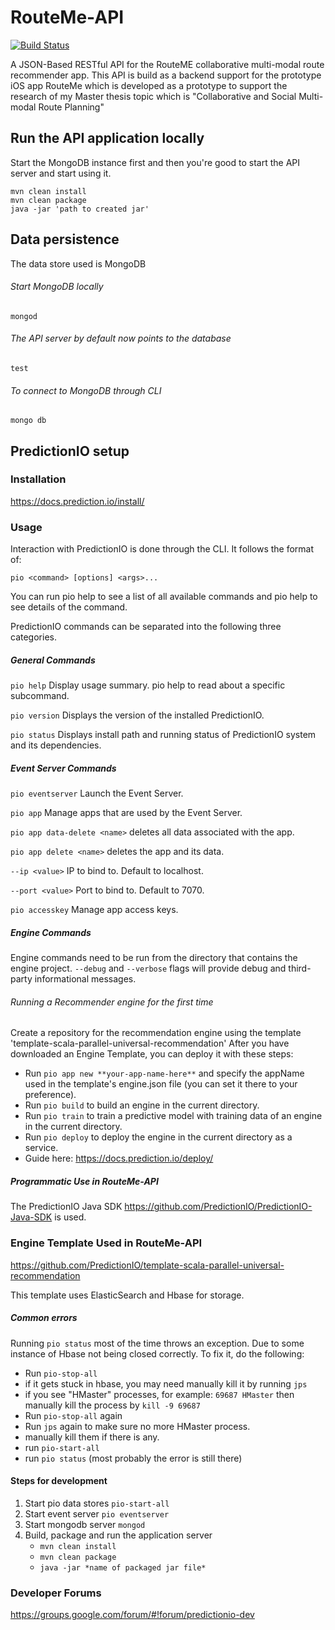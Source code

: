 # RouteMe-API
[![Build Status](https://travis-ci.org/heshamMassoud/RouteMe-API.svg?branch=master)](https://travis-ci.org/heshamMassoud/RouteMe-API)

A JSON-Based RESTful API for the RouteME collaborative multi-modal route recommender app. This API is build as a backend support for the prototype iOS app RouteMe which is developed as a prototype to support the research of my Master thesis topic which is "Collaborative and Social Multi-modal Route Planning"

## Run the API application locally
Start the MongoDB instance first and then you're good to start the API server and start using it.
```
mvn clean install
mvn clean package
java -jar 'path to created jar'
```
## Data persistence
The data store used is MongoDB
###### Start MongoDB locally
`mongod`
###### The API server by default now points to the database
`test`
###### To connect to MongoDB through CLI
`mongo db`


## PredictionIO setup
### Installation 
https://docs.prediction.io/install/
### Usage
Interaction with PredictionIO is done through the CLI. It follows the format of:

`pio <command> [options] <args>...`

You can run pio help to see a list of all available commands and pio help <command> to see details of the command.

PredictionIO commands can be separated into the following three categories.

##### General Commands

`pio help` Display usage summary. pio help <command> to read about a specific subcommand.

`pio version` Displays the version of the installed PredictionIO.

`pio status` Displays install path and running status of PredictionIO system and its dependencies.

##### Event Server Commands

`pio eventserver` Launch the Event Server.

`pio app` Manage apps that are used by the Event Server.

`pio app data-delete <name>` deletes all data associated with the app.

`pio app delete <name>` deletes the app and its data.

`--ip <value>` IP to bind to. Default to localhost.

`--port <value>` Port to bind to. Default to 7070.

`pio accesskey` Manage app access keys.

##### Engine Commands

Engine commands need to be run from the directory that contains the engine project. `--debug` and `--verbose` flags will provide debug and third-party informational messages.

###### Running a Recommender engine for the first time
Create a repository for the recommendation engine using the template 'template-scala-parallel-universal-recommendation'
After you have downloaded an Engine Template, you can deploy it with these steps:

- Run `pio app new **your-app-name-here**` and specify the appName used in the template's engine.json file (you can set it there to your preference).
- Run `pio build` to build an engine in the current directory.
- Run `pio train` to train a predictive model with training data of an engine in the current directory.
- Run `pio deploy` to deploy the engine in the current directory as a service.
- Guide here: https://docs.prediction.io/deploy/

##### Programmatic Use in RouteMe-API
The PredictionIO Java SDK https://github.com/PredictionIO/PredictionIO-Java-SDK is used.

### Engine Template Used in RouteMe-API
https://github.com/PredictionIO/template-scala-parallel-universal-recommendation

This template uses ElasticSearch and Hbase for storage.
##### Common errors
Running `pio status` most of the time throws an exception. Due to some instance of Hbase not being closed correctly. To fix it, do the following:
* Run `pio-stop-all`
* if it gets stuck in hbase, you may need manually kill it by running `jps`
* if you see "HMaster" processes, for example: `69687 HMaster` then manually kill the process by `kill -9 69687`
* Run `pio-stop-all` again
* Run `jps` again  to make sure no more HMaster process.
* manually kill them if there is any.
* run `pio-start-all`
* run `pio status` (most probably the error is still there)

#### Steps for development
1. Start pio data stores `pio-start-all`
2. Start event server `pio eventserver`
3. Start mongodb server `mongod`
4. Build, package and run the application server
   * `mvn clean install`
   * `mvn clean package`
   * `java -jar *name of packaged jar file*`

### Developer Forums
https://groups.google.com/forum/#!forum/predictionio-dev


